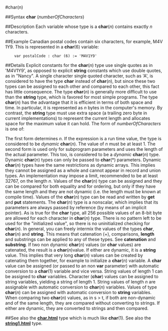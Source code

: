 
#char(n)

##Syntax
**char** (_numberOfCharacters_)



##Description
Each variable whose type is a **char**(_n_) contains exactly _n_ characters.



##Example
Canadian postal codes contain six characters, for example, M4V 1Y9. This is represented in a **char**(6) variable:


        var postalCode : char (6) := 'M4V1Y9'
##Details
Explicit constants for the **char**(_n_) type use single quotes as in 'M4V1Y9', as opposed to explicit **string** constants which use double quotes, as in "Nancy". A single character single quoted character, such as 'A', is considered to have the type **char** instead of **char**(_n_), but since these two types can be assigned to each other and compared to each other, this fact has little consequence.
The type **char**(_n_) is generally more difficult to use than the **string** type, which is favored for most simple programs. The type **char**(_n_) has the advantage that it is efficient in terms of both space and time. In particular, it is represented as _n_ bytes in the computer's memory. By contrast, the **string** type must use extra space (a trailing zero byte in current implementations) to represent the current length and allocates space for the maximum value it can hold.
The form of _numberOfCharacters_ is one of:




The first form determines _n_. If the expression is a run time value, the type is considered to be _dynamic_ **char**(_n_). The value of _n_ must be at least 1. The second form is used only for subprogram parameters and uses the length of the actual parameter. This too, is considered to be a _dynamic_ **char**(_n_) type. Dynamic **char**(_n_) types can only be passed to **char**(*) parameters. Dynamic **char**(_n_) types have the same restrictions as dynamic arrays. This implies they cannot be assigned as a whole and cannot appear in record and union types.
An implementation may impose a limit, recommended to be at least 32767, on the length _n_.
Values of the **char**(_n_) type can be assigned and they can be compared for both equality and for ordering, but only if they have the same length and they are not dynamic (i.e. the length must be known at compile time).
Values of the **char**(_n_) type can be read and written by **get** and **put** statements.
The **char**(_n_) type is a nonscalar, which implies that its parameters are always passed by reference (by means of an implicit pointer).
As is true for the **char** type, all 256 possible values of an 8-bit byte are allowed for each character in **char**(_n_) type. There is no pattern left to be used for the "initialized value", so there is no uninitialized checking for **char**(_n_).
In general, you can freely intermix the values of the types **char**, **char**(_n_) and **string**. This means that catenation (+), comparisons, **length** and substrings can be applied to any of these types. See **catenation** and **substring**. If two non dynamic **char**(_n_) values (or **char** values) are catenated, the result is a **char**(_n_)value. If either are dynamic,  it is a **string** value. This implies that very long **char**(_n_) values can be created by catenating them together, for example to initialize a **char**(_n_) variable.
A **char** value can be assigned (or passed to an non **var** parameter) with automatic conversion to a **char**(1) variable and vice versa. String values of length 1 can be assigned to **char** variables. Character (**char**) values can be assigned to string variables, yielding a string of length 1. String values of length _n_ are assignable with automatic conversion to **char**(_n_) variables. Values of type **char**(_n_) can be assigned with automatic conversion to **string** variables.
When comparing two **char**(_n_) values, as in s > t, if both are non-dynamic and of the same length, they are compared without converting to strings. If either are dynamic, they are converted to strings and then compared.



##See also
the **[char.html](char)** type which is much like **char**(1). See also the **[string1.html](string)** type.


